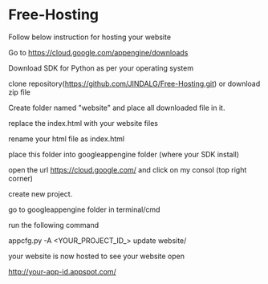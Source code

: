 # Free-Hosting
Follow below instruction for hosting your website

Go to https://cloud.google.com/appengine/downloads

Download SDK for Python as per your operating system

clone repository(https://github.com/JINDALG/Free-Hosting.git) or download zip file

Create folder named "website" and place all downloaded file in it.

replace the index.html with your website files

rename your html file as index.html

place this folder into googleappengine folder (where your SDK install)

open the url https://cloud.google.com/ and click on my consol (top right corner)

create new project.

go to googleappengine folder in terminal/cmd

run the following command 

appcfg.py -A <YOUR_PROJECT_ID_> update website/

your website is now hosted to see your website open 

http://your-app-id.appspot.com/

